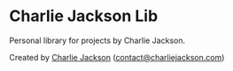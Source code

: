 # Charlie Jackson Lib

Personal library for projects by Charlie Jackson.

Created by [Charlie Jackson](https://charliejackson.com) ([contact@charliejackson.com](mailto:contact@charliejackson.com))
